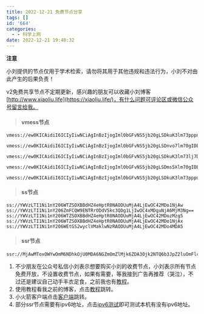 ```yaml
---
title: 2022-12-21 免费节点分享
tags: []
id: '664'
categories:
  - - 科学上网
date: 2022-12-21 19:48:32
---
```


**注意**

小刘提供的节点仅用于学术检索，请勿将其用于其他违规和违法行为，小刘不对由此产生的后果负责！

v2免费共享节点不定期更新，感兴趣的朋友可以收藏小刘博客[http://www.xiaoliu.life](https://xiaoliu.life/)，有什么问题可评论区或微信公众号留言给我。

> #### vmess节点

```
vmess://ew0KICAidiI6ICIyIiwNCiAgInBzIjogIml0bGFvNS5jb20gLSDkuK3lm73pppnmuK8gIDIiLA0KICAiYWRkIjogImRhdGEtaGstdjIuc2h3amZrdy5jbiIsDQogICJwb3J0IjogIjUwMjA1IiwNCiAgImlkIjogImIxNDc4ZTI0LTQ5MTYtM2FiZS04ZjE3LTE1OTMxMDEyZWNiZSIsDQogICJhaWQiOiAiMSIsDQogICJuZXQiOiAid3MiLA0KICAidHlwZSI6ICJub25lIiwNCiAgImhvc3QiOiAiZGF0YS1oay12Mi5zaHdqZmt3LmNuIiwNCiAgInBhdGgiOiAiL2hscy9jY3R2NXBoZC5tM3U4IiwNCiAgInRscyI6ICIiDQp9

vmess://ew0KICAidiI6ICIyIiwNCiAgInBzIjogIml0bGFvNS5jb20gLSDnvo7lm70gIDEzIiwNCiAgImFkZCI6ICIxMjAuMjQwLjIzNi4zNCIsDQogICJwb3J0IjogIjEwMDAzIiwNCiAgImlkIjogImNiNDQ4OWM3LWE5NjYtMzIwYy05MTIwLWYxN2E3ZGZiNDk5OSIsDQogICJhaWQiOiAiMCIsDQogICJuZXQiOiAid3MiLA0KICAidHlwZSI6ICJub25lIiwNCiAgImhvc3QiOiAid3d3LmJpbmcuY29tIiwNCiAgInBhdGgiOiAiL2dhbWUiLA0KICAidGxzIjogIiINCn0=

vmess://ew0KICAidiI6ICIyIiwNCiAgInBzIjogIml0bGFvNS5jb20gLSDkuK3lm73lj7Dmub4gIDE0IiwNCiAgImFkZCI6ICIxMTEuNi44Ni43NCIsDQogICJwb3J0IjogIjkwOTQiLA0KICAiaWQiOiAiY2I0NDg5YzctYTk2Ni0zMjBjLTkxMjAtZjE3YTdkZmI0OTk5IiwNCiAgImFpZCI6ICIwIiwNCiAgIm5ldCI6ICJ3cyIsDQogICJ0eXBlIjogIm5vbmUiLA0KICAiaG9zdCI6ICJ3d3cuYmluZy5jb20iLA0KICAicGF0aCI6ICIvZ2FtZSIsDQogICJ0bHMiOiAiIg0KfQ==

vmess://ew0KICAidiI6ICIyIiwNCiAgInBzIjogIml0bGFvNS5jb20gLSDms5Xlm70gIDE4IiwNCiAgImFkZCI6ICIxNDYuNTkuOTIuMjE5IiwNCiAgInBvcnQiOiAiMjA5NiIsDQogICJpZCI6ICJhY2E3MWIxMy1lYzhhLTQ2NmQtYzI4Zi00MzUxNmQzY2YyNDYiLA0KICAiYWlkIjogIjAiLA0KICAibmV0IjogIndzIiwNCiAgInR5cGUiOiAibm9uZSIsDQogICJob3N0IjogIjE0Ni41OS45Mi4yMTkiLA0KICAicGF0aCI6ICIvIiwNCiAgInRscyI6ICIiDQp9

vmess://ew0KICAidiI6ICIyIiwNCiAgInBzIjogIml0bGFvNS5jb20gLSDkuK3lm73pppnmuK8gIDIwIiwNCiAgImFkZCI6ICJjbjI1MDAuZmx5dGFvLmNuIiwNCiAgInBvcnQiOiAiODg4OSIsDQogICJpZCI6ICJjYjQ0ODljNy1hOTY2LTMyMGMtOTEyMC1mMTdhN2RmYjQ5OTkiLA0KICAiYWlkIjogIjAiLA0KICAibmV0IjogIndzIiwNCiAgInR5cGUiOiAibm9uZSIsDQogICJob3N0IjogInd3dy5iaW5nLmNvbSIsDQogICJwYXRoIjogIi9nYW1lIiwNCiAgInRscyI6ICIiDQp9
```

> #### ss节点

```
ss://YWVzLTI1Ni1nY206WTZSOXBBdHZ4eHptR0NAODUuMjA4LjEwOC42MDo1NjAw
ss://YWVzLTI1Ni1nY206ZmFCQW9ENTRrODdVSkc3QDg1LjIwOC4xMDguNjA6MjM3Ng==
ss://YWVzLTI1Ni1nY206WTZSOXBBdHZ4eHptR0NAODUuMjA4LjEwOC42MDozMzg5
ss://YWVzLTI1Ni1nY206WTZSOXBBdHZ4eHptR0NAODUuMjA4LjEwOC42MDo1NjAx
ss://YWVzLTI1Ni1nY206WEtGS2wyclVMaklwNzRAODUuMjA4LjEwOC42MDo4MDA5
```

> #### ssr节点

```
ssr://MjAwMToxOWYwOmM6NDhkOjU0MDA6NGZmOmZlMjk6ZDA3Ojk2NTQ6b3JpZ2luOmFlcy0yNTYtY2ZiOnBsYWluOllXcGlaSGhzLz9vYmZzcGFyYW09Jmdyb3VwPVJuSmxaVk5UVWkxd2RXSnNhV00
```

1.  不少朋友在公众号私信小刘表示想要购买小刘的收费节点，小刘表示所有节点免费开放，不设置收费节点，如果有需要，等我接到广告再推荐（哭泣），不过还是建议自己动手丰衣足食，之前我也有[教程](https://xiaoliu.life/210.html)。
2.  使用教程看我之前的博客，点击[教程](https://xiaoliu.life/226.html)跳转。
3.  小火箭客户端点击[客户端](https://xiaoliu.life/123.html)跳转。
4.  部分ssr节点需要有ipv6地址，点击[ipv6测试](https://ipv6-test.netcologne.de/index.html.zh_CN)即可测试本机有没有ipv6地址。